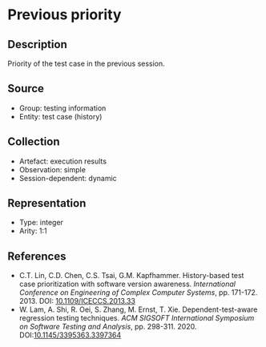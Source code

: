 # Previous priority

## Description

Priority of the test case in the previous session.

## Source

* Group: testing information
* Entity: test case (history)

## Collection

* Artefact: execution results
* Observation: simple
* Session-dependent: dynamic

## Representation

* Type: integer
* Arity: 1:1

## References

* C.T. Lin, C.D. Chen, C.S. Tsai, G.M. Kapfhammer. History-based test case prioritization with software version awareness. *International Conference on Engineering of Complex Computer Systems*, pp. 171-172. 2013. DOI: [10.1109/ICECCS.2013.33](https://www.doi.org/10.1109/ICECCS.2013.33)
* W. Lam, A. Shi, R. Oei, S. Zhang, M. Ernst, T. Xie. Dependent-test-aware regression testing techniques. *ACM SIGSOFT International Symposium on Software Testing and Analysis*, pp. 298-311. 2020. DOI:[10.1145/3395363.3397364](https://doi.org/10.1145/3395363.3397364)